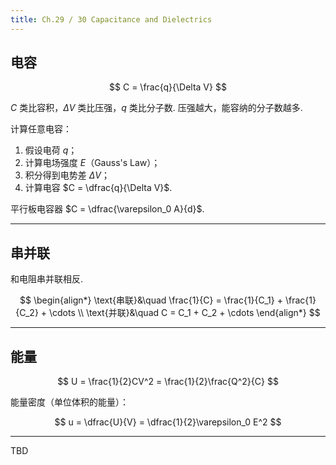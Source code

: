 ```yaml
---
title: Ch.29 / 30 Capacitance and Dielectrics
---
```


## 电容

$$
C = \frac{q}{\Delta V}
$$

$C$ 类比容积，$\Delta V$ 类比压强，$q$ 类比分子数. 压强越大，能容纳的分子数越多.

计算任意电容：

1. 假设电荷 $q$；
2. 计算电场强度 $E$（Gauss's Law）；
3. 积分得到电势差 $\Delta V$；
4. 计算电容 $C = \dfrac{q}{\Delta V}$.

平行板电容器 $C = \dfrac{\varepsilon_0 A}{d}$.

---

## 串并联

和电阻串并联相反.

$$
\begin{align*}
\text{串联}&\quad \frac{1}{C} = \frac{1}{C_1} + \frac{1}{C_2} + \cdots \\
\text{并联}&\quad C = C_1 + C_2 + \cdots
\end{align*}
$$

---

## 能量

$$
U = \frac{1}{2}CV^2 = \frac{1}{2}\frac{Q^2}{C}
$$

能量密度（单位体积的能量）：

$$
u = \dfrac{U}{V} = \dfrac{1}{2}\varepsilon_0 E^2
$$

---

TBD
